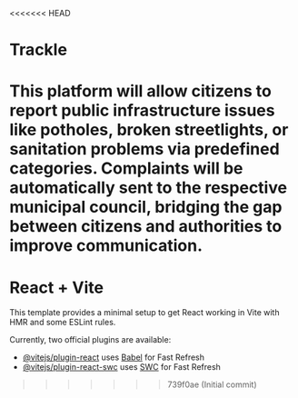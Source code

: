 <<<<<<< HEAD
# Trackle
 This platform will allow citizens to report public infrastructure issues like potholes, broken streetlights, or sanitation  problems via predefined categories. Complaints will be automatically sent to the respective municipal council, bridging  the gap between citizens and authorities to improve communication.
=======
# React + Vite

This template provides a minimal setup to get React working in Vite with HMR and some ESLint rules.

Currently, two official plugins are available:

- [@vitejs/plugin-react](https://github.com/vitejs/vite-plugin-react/blob/main/packages/plugin-react/README.md) uses [Babel](https://babeljs.io/) for Fast Refresh
- [@vitejs/plugin-react-swc](https://github.com/vitejs/vite-plugin-react-swc) uses [SWC](https://swc.rs/) for Fast Refresh
>>>>>>> 739f0ae (Initial commit)

